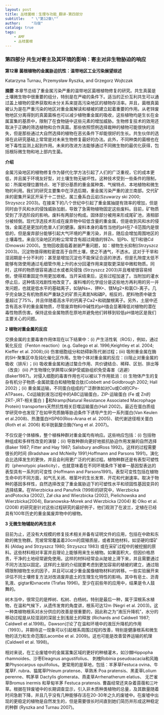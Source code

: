 ```yaml
---
layout: post
title: 丛枝菌根：生理与功能_翻译-第四部分
subtitle:   " \"第12章\""
author:     "马俊"
catalog: true
tags:
    - AMF
    - 丛枝菌根
---
```

### 第四部分 共生对寄主及其环境的影响：寄主对非生物胁迫的响应


**第12章 菌根植物的金属胁迫抗性：温带地区工业污染展望综述**

Katarzyna Turnau, Przemysław Ryszka, and Grzegorz Wojtczak

**摘要** 本章节总结了重金属污染严重的温带地区菌根植物修复的研究。共生真菌是土壤微生物中很重要的组分，特别是在严峻的条件下。适当的正价互利共生可以通过盖上植物的营养获取和水分关系来提高污染地区的植物存活率。并且，菌根真菌被认为是在严重污染的地区对重金属解读和植被的建立起着重要的作用。从老锌废物地区分离得到的真菌菌株也可以减少植物重金属的吸收，这些植物均是生长在金属富集的基质中，限制了在食物链中这些元素的增加威胁。生物修复技术的效用还取决于正确的筛选植物和合作真菌。那些依照惯例选择栽种的植物可能很快的消失，但是那些通过大自然选择的植物在恶劣条件下却能很好的生长。共生伙伴的选择在此研究基础上常常是对未来生物修复最好的办法。此外，不同种类的菌根也在地下毒性监测上起到作用。未来的改进方法能够通过不同微生物的最优化获得，包括根际微生物和地上部内生菌。

**介绍**

金属污染地区的植物修复作为替代化学方法引起了人们的广泛重视，它的成本更低，并且属于环境友好型，对土壤生物无破坏性。这种技术受到一些条件的限制，如：所属地理位置特点、地下部分基质的重金属种类、气候特点、本地植物和微生物的利用。我们的研究主要集中在浮选后期，重金属污染严重的波兰南部。交代矿床的密集开采区开采于十二世纪，属三叠系白云岩(Szuwarzy ski 2000; Strzyszcz 2003)。在接来下的八个世纪中引起了重金属抽提有效率的增加，但是同时由于风和水的侵蚀威胁加剧，导致了急需物植物固定这些废料。目前，矿物质受到了浮选阶段的影响。废料有两部分构成。固体部分被用来形成尾矿池，液相部分被倾倒。现代浮选技术形成在废弃物中较低含量的重金属，但是收到风和水的侵蚀，金属还是更加的危害人们的健康。废料本身的毒性当他的pH在7-8范围内是很低的，但是废弃部分能够引起大气环境的严重污染，并且，随后会增加周围地区的土壤毒性。来自污染地区的粉尘常常含有超过阈值的锌Zn、铅Pb、铊Tl和铬Cd (Dmowski 2000)。生物回收面临着谢谢严重问题，如：植物生长抑制(Strzyszcz 2003)。沉淀物值得微粒密度高于自然土壤，使之不通气，不透水。这对于干旱和湿润期是十分不利的：甚至是增加沉淀也不能保证合适的渗透，但是孔隙度太低不能够有效使用通过毛细管作用上升的水分回灌作用来提取更深层中微粒物质。同时，这样的物质很容易通过水或者风侵蚀 (Strzyszcz 2003)并且堆坡很容易倾倒，使得郑重固定作用更加艰难。当开采结束后，这些过程加速了。当附加的灌水停止后，这种情况戏剧性地改变了。废料堆的化学组分是这些地方再利用的另一并发问题，也就是低水平的基础离子，如钠Na+、钾K+、镁Mg2+和氯Cl-离子。几乎完全缺乏有机物质和严重缺乏的矿质元素氮N和磷P。相反的，肥料物质中碳含量超过了75%，并且伴随着高水平的钙离子Ca2+和硫酸根离子。另外，土层中还含有高水平的重金属物质，尽管废弃物料中碱性的pH值会显著降低对植物的潜在毒性物质伤害。保持这些金属物质在原地并避免他们转移到较低pH值地区是我们主要关心的问题。

**2 植物对重金属的反应**

交换金属的主要毒害作用体现在以下结果中：(i) 产生活性氧（ROS），例如，通过氧化反应（Fenton reaction）(e.g. Gallego et al. 1996;Keightley et al. 2004; Kieffer et al. 2008);(ii) 伤害细胞组分和妨碍新陈代谢过程；(iii) 吸附重金属在酶的SH-聚集区中及钝化催化区作用。生物个体对重金属的反应：(i)阻止对重金属的吸收（排斥）；(ii) 吸收重金属和通过螯合作用、共价键结合、稀释、区划、排出等（改良）(iii) 产生物理化学屏障以保护受威胁组织免受毒害（逃避）(Baker1987)。对侵入细胞的毒害作用也可以被以下作用抵消：(i) 生物体产生的复杂有机分子物质-金属硫蛋白和植物螯合肽(Cobbett and Goldbrough 2002; Hall 2002)；(ii) 重金属运输，不同蛋白组成的广泛群体如对Cu或Cd的CPx-ATPases，Cd运输到液泡过程中的ABC运输蛋白，ZIP-运输蛋白 (Fe 或 Zn的ZRT-,IRT-相关蛋白 ) 和Nramp(Natural Resistance Associated Macrophage Protein)  transporters天然抗性相关巨噬运输蛋白(Hall 2002)。最近在蛋白质组学研究中也发现了在如甲壳质酶等胁迫条件下诱导产生的一系列蛋白(Van Keulen et al.2008)、热激蛋白HSP60(Rios-Arana et al. 2005)、硫代谢途径相关蛋白(Roth et al. 2006) 和半胱氨酸合酶(Yang et al. 2007)。

不仅仅是个体植株，整个植株种群对重金属均有响应。这些响应包括：(i) 包括物种组成和多样性改变的演替；(ii) 导致种群向更好地抵抗胁迫作用发展的自然选择 (Baker 1987; Fitter and Hay 1987; Salisbury andRoss 1992)。这样的过程需要很长的时间 (Bradshaw and McNeilly 1991;Hoffmann and Parsons 1991)。演化会比选择发生的更快，并且会利用更广泛的代谢过程。植物种群还是有表型可塑性的（phenotypic plasticity），也就意味着在不同环境条件下被单一基因型表达的表型具有一系列的可变性 (Hoffmann and Parsons1991)。表型可变性包括在植物生命中的不同方面，如气孔关闭、根茎叶的生长发育、开花和代谢速率。取决于物种的基因多样性，自然选择改变了重金属胁迫下的可塑性水平和顽固性基因变异的选择结果。在Wierzbicka and Panufnik (1998)的研究中，Wierzbicka andPotocka (2002), Zał cka and Wierzbicka (2002), Pielichowska and Wierzbicka(2004), Baranowska-Morek and Wierzbicka (2004) 和 Olko et al. (2008) 的研究是针对这些过程研究的最好例子，他们观测了在波兰，定植在已经具有100年历史的重金属废弃物中的植物。

**3 无微生物辅助的再生技术**

目前为止，还没有大规模的修复技术相关并备有证明文件的应用，包括在中欧和东欧的微生物群。荒坡常常覆盖着20cm的腐殖质层，或者其他材料，如坚硬的煤矿料 (Aldag and Strzyszcz 1980; Strzyszcz 1983) 或在采矿过程中的被挖掘的原料。这些材料相对丰富并且理论上能够用来生长植物。如果面积大，但因价格昂贵，干净的土地经常避免使用。这样的材料经常会从陡坡上滑下来，并且需要通过不同方法加以固定。这样的土层的介绍就要考虑到更加容易的植被的建立，通过阻碍限制植物生长的因子，并且可以减少重金属像植物材料的转移。一些实验展开来评估不同土壤修复方法对改进废弃底土的生理生化特性的影响。其中有皂土、沥青乳液、gigtar和vnacete (Trafas 1996)。至少在前些年的应用中，结果是令人鼓舞的。

树木当中，很常见的是桦树、松树、白杨树。特别是最后一种，属于深根系水植物，在温和气候下，从遗传发育的角度讲，根系可达12m (Negri et al. 2003)。这一种类植物根系对水分供应的改善是很重要的，因此称之为“液压升降机”，水分的移动过程是从较湿润的深层土到浅层土的释放  (Richards and Caldwell 1987; Caldwell et al.1998)。Dawson讨论了在温和环境中的液压升降机的作用（1993）。并期待这一现象可以引起根系周围过程的改善，特别是健康根系和微生物的活力和生命范围(Lacombe et al. 2009)。这也可能是改善营养运输的机理(Caldwell et al. 1998)。

相对来说，在工业废墟中的金属富集区域的更好的种植灌木，如沙棘Hippopha  rhamnoides、沙枣Eleagnus angustifolius、 刺槐Robinia pseudoacacia和风箱果Physocarpus opulifolius。更常用的是草地，包括：羊茅草Festuca ovina、牛尾草F. rubra、猫尾草Phleum pratense、草熟禾 Poa pratensis、黑麦草Lolium perenne、鸭茅草 Dactylis glomerata、燕麦草Arrhenatherum elatius、 无芒雀草Bromus inermis 和草甸羊茅 Festuca pratensis. 曹磊经常还夹杂着苜蓿和三叶草。根据在锌废墟中的长期调查显示，引入非木质种类植物的总量，及其数量随着时间急剧下降，并且几乎没有几种能够存活在20-30年之久的废墟中。在废墟中出现的更稳定的植物是自然发生的，但是需要很长时间直到她们简历并形成这种稳定的种群 (Ryszka and Turnau 2007)。
